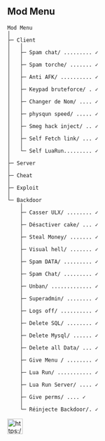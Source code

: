 ## Mod Menu

```
Mod Menu
│
├─ Client
│   │
│   ├─ Spam chat/ ......... ✓
│   │
│   ├─ Spam torche/ ....... ✓
│   │
│   ├─ Anti AFK/ .......... ✓
│   │
│   ├─ Keypad bruteforce/ . ✓
│   │
│   ├─ Changer de Nom/ .... ✓
│   │
│   ├─ physqun speed/ ..... ✓
│   │
│   ├─ Smeg hack inject/ .. ✓
│   │
│   ├─ Self Fetch link/ ... ✓
│   │
│   └─ Self LuaRun......... ✓
│ 
├─ Server
│
├─ Cheat
│  
├─ Exploit
│   
└─ Backdoor
    │
    ├─ Casser ULX/ ........ ✓
    │
    ├─ Désactiver cake/ ... ✓
    │
    ├─ Steal Money/ ....... ✓
    │
    ├─ Visual hell/ ....... ✓
    │
    ├─ Spam DATA/ ......... ✓
    │
    ├─ Spam Chat/ ......... ✓
    │
    ├─ Unban/ ............. ✓
    │
    ├─ Superadmin/ ........ ✓
    │
    ├─ Logs off/ .......... ✓
    │
    ├─ Delete SQL/ ........ ✓
    │
    ├─ Delete Mysql/ ...... ✓
    │
    ├─ Delete all Data/ ... ✓
    │
    ├─ Give Menu / ........ ✓
    │
    ├─ Lua Run/ ........... ✓
    │
    ├─ Lua Run Server/ .... ✓
    │
    ├─ Give perms/ .... ✓
    │
    └─ Réinjecte Backdoor/. ✓
```
<p align="left">
<a href="https://discord.gg/ABwCDdSukb" target="blank"><img align="center" src="https://img.shields.io/badge/Menu%20Project-%237289DA.svg??style=plastic&logo=discord&logoColor=white" alt="https://blackofgame.fr/discord" height="35" /></a>
</p>

